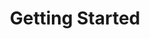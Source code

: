 ---
title: Getting Started
description: A guide to help you get started with Railroad IDE.
layout: home

hero:
 name: Getting Started
 tagline: Some resources to help you get started with Railroad IDE.

features:
  - title: Installation
    icon: 🛠️
    details: A guide on how to install Railroad IDE on your system.
    link: /tutorials/installation
    linkText: Read More
  - title: Plugin Documentation
    icon: 📖
    details: Documentation on how to create plugins for Railroad IDE using the Railroad Plugin API.
    link: /plugins/
    linkText: Documentation
  - title: Contributing
  - title: Support
    icon: 📞
    details: Join the Discord to get support for Railroad.
    link: https://discord.turtywurty.dev/
    linkText: Join the Discord
---